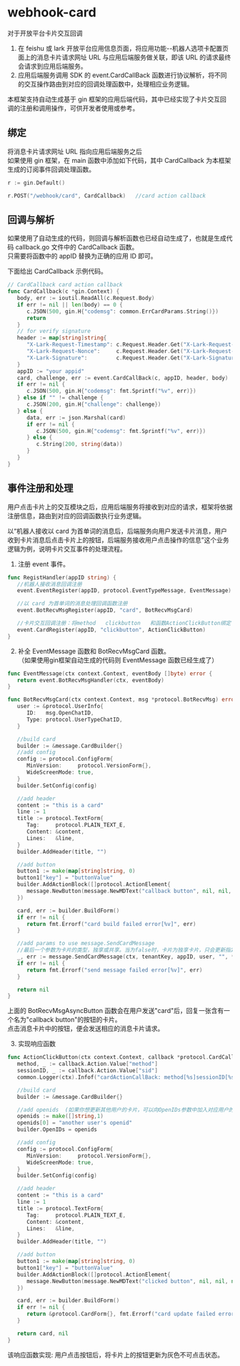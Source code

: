 # webhook-card  
对于开放平台卡片交互回调  
1. 在 feishu 或 lark 开放平台应用信息页面，将应用功能--机器人选项卡配置页面上的消息卡片请求网址 URL 与应用后端服务做关联，即该 URL 的请求最终会请求到应用后端服务。  
2. 应用后端服务调用 SDK 的 event.CardCallBack 函数进行协议解析，将不同的交互操作路由到对应的回调处理函数中，处理相应业务逻辑。    

本框架支持自动生成基于 gin 框架的应用后端代码，其中已经实现了卡片交互回调的注册和调用操作，可供开发者使用或参考。  

## 绑定  
将消息卡片请求网址 URL 指向应用后端服务之后  
如果使用 gin 框架，在 main 函数中添加如下代码，其中 CardCallback 为本框架生成的订阅事件回调处理函数。  
```go
r := gin.Default()

r.POST("/webhook/card", CardCallback)   //card action callback
```

## 回调与解析  
如果使用了自动生成的代码，则回调与解析函数也已经自动生成了，也就是生成代码 callback.go 文件中的 CardCallback 函数。    
只需要将函数中的 appID 替换为正确的应用 ID 即可。  

下面给出 CardCallback 示例代码。   
```go
// CardCallback card action callback
func CardCallback(c *gin.Context) {
   body, err := ioutil.ReadAll(c.Request.Body)
   if err != nil || len(body) == 0 {
      c.JSON(500, gin.H{"codemsg": common.ErrCardParams.String()})
      return
   }
   // for verify signature
   header := map[string]string{
      "X-Lark-Request-Timestamp": c.Request.Header.Get("X-Lark-Request-Timestamp"),
      "X-Lark-Request-Nonce":     c.Request.Header.Get("X-Lark-Request-Nonce"),
      "X-Lark-Signature":         c.Request.Header.Get("X-Lark-Signature"),
   }
   appID := "your appid"
   card, challenge, err := event.CardCallBack(c, appID, header, body)
   if err != nil {
      c.JSON(500, gin.H{"codemsg": fmt.Sprintf("%v", err)})
   } else if "" != challenge {
      c.JSON(200, gin.H{"challenge": challenge})
   } else {
      data, err := json.Marshal(card)
      if err != nil {
         c.JSON(500, gin.H{"codemsg": fmt.Sprintf("%v", err)})
      } else {
         c.String(200, string(data))
      }
   }
}
```
  
## 事件注册和处理  
用户点击卡片上的交互模块之后，应用后端服务将接收到对应的请求，框架将依据注册信息，路由到对应的回调函数执行业务逻辑。    

以“机器人接收以 card 为首单词的消息后，后端服务向用户发送卡片消息，用户收到卡片消息后点击卡片上的按钮，后端服务接收用户点击操作的信息”这个业务逻辑为例，说明卡片交互事件的处理流程。  

1. 注册 event 事件。  
```go
func RegistHandler(appID string) {
   //机器人接收消息回调注册
   event.EventRegister(appID, protocol.EventTypeMessage, EventMessage)

   //以 card 为首单词的消息处理回调函数注册
   event.BotRecvMsgRegister(appID, "card", BotRecvMsgCard)

   //卡片交互回调注册：将method   clickbutton   和函数ActionClickButton绑定
   event.CardRegister(appID, "clickbutton", ActionClickButton)
}
```
  
2. 补全 EventMessage 函数和 BotRecvMsgCard 函数。    
（如果使用gin框架自动生成的代码则 EventMessage 函数已经生成了）  
```go
func EventMessage(ctx context.Context, eventBody []byte) error {
   return event.BotRecvMsgHandler(ctx, eventBody)
}

func BotRecvMsgCard(ctx context.Context, msg *protocol.BotRecvMsg) error {
   user := &protocol.UserInfo{
      ID:   msg.OpenChatID,
      Type: protocol.UserTypeChatID,
   }

   //build card
   builder := &message.CardBuilder{}
   //add config
   config := protocol.ConfigForm{
      MinVersion:     protocol.VersionForm{},
      WideScreenMode: true,
   }
   builder.SetConfig(config)

   //add header
   content := "this is a card"
   line := 1
   title := protocol.TextForm{
      Tag:     protocol.PLAIN_TEXT_E,
      Content: &content,
      Lines:   &line,
   }
   builder.AddHeader(title, "")

   //add button
   button1 := make(map[string]string, 0)
   button1["key"] = "buttonValue"
   builder.AddActionBlock([]protocol.ActionElement{
      message.NewButton(message.NewMDText("callback button", nil, nil, nil), nil, nil, button1, protocol.DANGER, nil, "clickbutton"),
   })

   card, err := builder.BuildForm()
   if err != nil {
      return fmt.Errorf("card build failed error[%v]", err)
   }

   //add params to use message.SendCardMessage
   //最后一个参数为卡片的类型，独享或共享。当为false时，卡片为独享卡片，只会更新指定用户看到的卡片(发出更新卡片请求的用户的卡片一定会被更新)。未指定用户的卡片并不会被更新。而当updateMulti为true时，卡片为共享卡片，所有用户的卡片都会被同步更新。
   _, err := message.SendCardMessage(ctx, tenantKey, appID, user, "", *card, false)
   if err != nil {
      return fmt.Errorf("send message failed error[%v]", err)
   }

   return nil
}
```
  
上面的 BotRecvMsgAsyncButton 函数会在用户发送"card"后，回复一张含有一个名为"callback button"的按钮的卡片。    
点击消息卡片中的按钮，便会发送相应的消息卡片请求。    
    
3. 实现响应函数    
```go
func ActionClickButton(ctx context.Context, callback *protocol.CardCallbackForm) (*protocol.CardForm, error) {
   method, _ := callback.Action.Value["method"]
   sessionID, _ := callback.Action.Value["sid"]
   common.Logger(ctx).Infof("cardActionCallBack: method[%s]sessionID[%s]", method, sessionID)

   //build card
   builder := &message.CardBuilder{}

   //add openids  (如果你想更新其他用户的卡片，可以向OpenIDs参数中加入对应用户的openid，如果不需要，可以不写)
   openids := make([]string,1)
   openids[0] = "another user's openid"
   builder.OpenIDs = openids

   //add config
   config := protocol.ConfigForm{
      MinVersion:     protocol.VersionForm{},
      WideScreenMode: true,
   }
   builder.SetConfig(config)

   //add header
   content := "this is a card"
   line := 1
   title := protocol.TextForm{
      Tag:     protocol.PLAIN_TEXT_E,
      Content: &content,
      Lines:   &line,
   }
   builder.AddHeader(title, "")

   //add button
   button1 := make(map[string]string, 0)
   button1["key"] = "buttonValue"
   builder.AddActionBlock([]protocol.ActionElement{
      message.NewButton(message.NewMDText("clicked button", nil, nil, nil), nil, nil, button1, protocol.UNKNOWN, nil, "clickbutton"),
   })

   card, err := builder.BuildForm()
   if err != nil {
      return &protocol.CardForm{}, fmt.Errorf("card update failed error[%v]", err)
   }

   return card, nil
}
```  
该响应函数实现: 用户点击按钮后，将卡片上的按钮更新为灰色不可点击状态。

